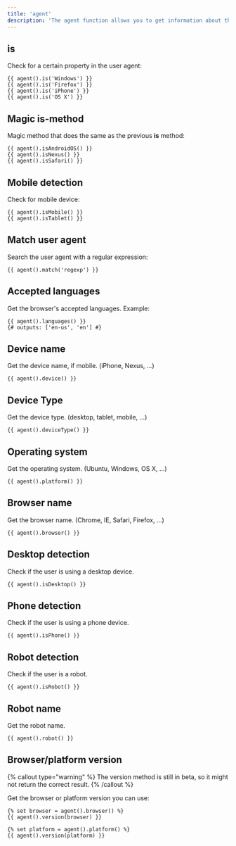 ```yaml
---
title: 'agent'
description: 'The agent function allows you to get information about the current device.'
---
```


## is

Check for a certain property in the user agent:

```canvas {% process=false %}
{{ agent().is('Windows') }}
{{ agent().is('Firefox') }}
{{ agent().is('iPhone') }}
{{ agent().is('OS X') }}
```

## Magic is-method

Magic method that does the same as the previous **is** method:

```canvas {% process=false %}
{{ agent().isAndroidOS() }}
{{ agent().isNexus() }}
{{ agent().isSafari() }}
```

## Mobile detection

Check for mobile device:

```canvas {% process=false %}
{{ agent().isMobile() }}
{{ agent().isTablet() }}
```

## Match user agent

Search the user agent with a regular expression:

```canvas {% process=false %}
{{ agent().match('regexp') }}
```

## Accepted languages

Get the browser's accepted languages. Example:

```canvas {% process=false %}
{{ agent().languages() }}
{# outputs: ['en-us', 'en'] #}
```

## Device name

Get the device name, if mobile. (iPhone, Nexus, ...)

```canvas {% process=false %}
{{ agent().device() }}
```

## Device Type

Get the device type. (desktop, tablet, mobile, ...)

```canvas {% process=false %}
{{ agent().deviceType() }}
```

## Operating system

Get the operating system. (Ubuntu, Windows, OS X, ...)

```canvas {% process=false %}
{{ agent().platform() }}
```

## Browser name

Get the browser name. (Chrome, IE, Safari, Firefox, ...)

```canvas {% process=false %}
{{ agent().browser() }}
```

## Desktop detection

Check if the user is using a desktop device.

```canvas {% process=false %}
{{ agent().isDesktop() }}
```

## Phone detection

Check if the user is using a phone device.

```canvas {% process=false %}
{{ agent().isPhone() }}
```

## Robot detection

Check if the user is a robot.

```canvas {% process=false %}
{{ agent().isRobot() }}
```

## Robot name

Get the robot name.

```canvas {% process=false %}
{{ agent().robot() }}
```

## Browser/platform version

{% callout type="warning" %}
The version method is still in beta, so it might not return the correct result.
{% /callout %}

Get the browser or platform version you can use:

```canvas {% process=false %}
{% set browser = agent().browser() %}
{{ agent().version(browser) }}

{% set platform = agent().platform() %}
{{ agent().version(platform) }}
```
